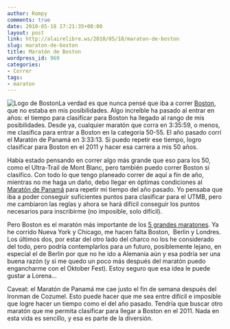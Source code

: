 ```yaml
---
author: Rompy
comments: true
date: 2010-05-18 17:21:35+00:00
layout: post
link: http://alairelibre.ws/2010/05/18/maraton-de-boston
slug: maraton-de-boston
title: Maratón de Boston
wordpress_id: 969
categories:
- Correr
tags:
- maraton
---
```


![Logo de Boston](http://alairelibre.ws/wp-content/uploads/2010/05/200px-Bostonmarathonlogo2.jpg)La verdad es que nunca pensé que iba a correr [Boston](http://www.bostonmarathon.org/BostonMarathon/Qualifying.asp), que no estaba en mis posibilidades. Algo increíble ha pasado al entrar en años: el tiempo para clasificar para Boston ha llegado al rango de mis posibilidades. Desde ya, cualquier maratón que corra en 3:35:59, o menos, me clasifica para entrar a Boston en la categoría 50-55. El año pasado corrí el Maratón de Panamá en 3:33:13. Si puedo repetir ese tiempo, logro clasificar para Boston en el 2011 y hacer esa carrera a mis 50 años.





Había estado pensando en correr algo más grande que eso para los 50, como el Ultra-Trail de Mont Blanc, pero también puedo correr Boston si clasifico. Con todo lo que tengo planeado correr de aquí a fin de año, mientras no me haga un daño, debo llegar en óptimas condiciones al [Maratón de Panamá](http://www.corredoresdelistmo.com/) para repetir mi tiempo del año pasado. Yo pensaba que iba a poder conseguir suficientes puntos para clasificar para el UTMB, pero me cambiaron las reglas y ahora se hará difícil conseguir los puntos necesarios para inscribirme (no imposible, solo difícil).





Pero Boston es el maratón más importante de los [5 grandes maratones](http://es.wikipedia.org/wiki/World_Marathon_Majors). Ya he corrido Nueva York y Chicago, me hacen falta Boston,  Berlin y Londres. Los últimos dos, por estar del otro lado del charco no los he considerado del todo, pero podría contemplarlos para un futuro, posiblemente lejano, en especial el de Berlin por que no he ido a Alemania aún y esa podría ser una buena razón (y si me quedo un poco más después del maratón puedo engancharme con el Oktober Fest). Estoy seguro que esa idea le puede gustar a Lorena...





Caveat: el Maratón de Panamá me cae justo el fin de semana después del Ironman de Cozumel. Esto puede hacer que me sea entre difícil e imposible que logre hacer un tiempo como el del año pasado. Tendría que buscar otro maratón que me permita clasificar para llegar a Boston en el 2011. Nada en esta vida es sencillo, y esa es parte de la diversión.
